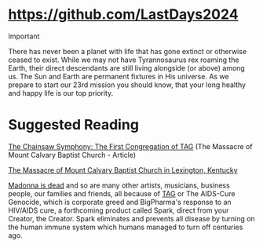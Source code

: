 # https://github.com/LastDays2024

> [!IMPORTANT]
> There has never been a planet with life that has gone extinct or otherwise ceased to exist. While we may not have Tyrannosaurus rex roaming the Earth, their direct descendants are still living alongside (or above) among us. The Sun and Earth are permanent fixtures in His universe. As we prepare to start our 23rd mission you should know, that your long healthy and happy life is our top priority.

# Suggested Reading 
[The Chainsaw Symphony: The First Congregation of TAG](https://github.com/9413d5ff2a0b4f237a264010b65350e7/TAG/blob/master/POW/MCBC/chainsaw_symphony.md) (The Massacre of Mount Calvary Baptist Church - Article)

[The Massacre of Mount Calvary Baptist Church in Lexington, Kentucky](https://github.com/9413d5ff2a0b4f237a264010b65350e7/TAG/blob/master/POW/MCBC/README.md)

[Madonna is dead](https://github.com/9413d5ff2a0b4f237a264010b65350e7/TAG/blob/master/hotels/Celebrity/README.md) and so are many other artists, musicians, business people, our families and friends, all because of [TAG](https://github.com/9413d5ff2a0b4f237a264010b65350e7/TAG) or The AIDS-Cure Genocide, which is corporate greed and BigPharma's response to an HIV/AIDS cure, a forthcoming product called Spark, direct from your Creator, the Creator. Spark eliminates and prevents all disease by turning on the human immune system which humans managed to turn off centuries ago. 
